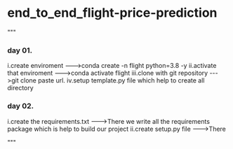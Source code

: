 # end_to_end_flight-price-prediction

"""
### day 01. 
i.create enviroment
--->conda create -n flight python=3.8 -y
ii.activate that enviroment
--->conda activate flight
iii.clone with git repository 
--->git clone paste url.
iv.setup template.py file which help to create all directory

### day 02.
i.create the requirements.txt 
--->There we write all the requirements package which is help to build our project
ii.create setup.py file 
--->There  

"""
